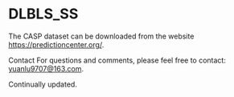 # DLBLS_SS

The CASP dataset can be downloaded from the website https://predictioncenter.org/.

Contact For questions and comments, please feel free to contact: yuanlu9707@163.com.

Continually updated.
